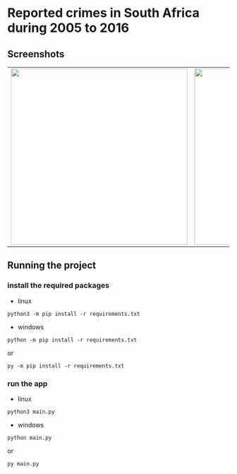 # Reported crimes in South Africa during 2005 to 2016

## Screenshots

<table>
  <tr>
    <td><img src="https://github.com/PascalBenstrong/Crime-Data-South-Africa/blob/main/screenshots/screenshot1.jpg" height="400"></td>
    <td><img src="https://github.com/PascalBenstrong/Crime-Data-South-Africa/blob/main/screenshots/screenshot2.jpg" height="400"></td>
    <td><img src="https://github.com/PascalBenstrong/Crime-Data-South-Africa/blob/main/screenshots/screenshot3.jpg" height="400"></td>
  </tr>
</table>

## Running the project

### install the required packages

- linux

```shell
python3 -m pip install -r requirements.txt
```

- windows

```shell
python -m pip install -r requirements.txt
```

or

```shell
py -m pip install -r requirements.txt
```

### run the app

- linux

```shell
python3 main.py
```

- windows

```shell
python main.py
```

or

```shell
py main.py
```
